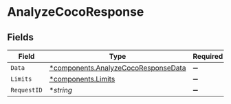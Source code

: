 # AnalyzeCocoResponse


## Fields

| Field                                                                                     | Type                                                                                      | Required                                                                                  | Description                                                                               | Example                                                                                   |
| ----------------------------------------------------------------------------------------- | ----------------------------------------------------------------------------------------- | ----------------------------------------------------------------------------------------- | ----------------------------------------------------------------------------------------- | ----------------------------------------------------------------------------------------- |
| `Data`                                                                                    | [*components.AnalyzeCocoResponseData](../../models/components/analyzecocoresponsedata.md) | :heavy_minus_sign:                                                                        | N/A                                                                                       |                                                                                           |
| `Limits`                                                                                  | [*components.Limits](../../models/components/limits.md)                                   | :heavy_minus_sign:                                                                        | N/A                                                                                       |                                                                                           |
| `RequestID`                                                                               | **string*                                                                                 | :heavy_minus_sign:                                                                        | N/A                                                                                       | 17c3b70c5096df0e77e838323abb7029                                                          |